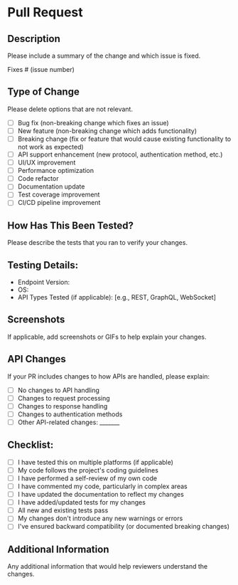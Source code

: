 # Pull Request

## Description
Please include a summary of the change and which issue is fixed.

Fixes # (issue number)

## Type of Change
Please delete options that are not relevant.

- [ ] Bug fix (non-breaking change which fixes an issue)
- [ ] New feature (non-breaking change which adds functionality)
- [ ] Breaking change (fix or feature that would cause existing functionality to not work as expected)
- [ ] API support enhancement (new protocol, authentication method, etc.)
- [ ] UI/UX improvement
- [ ] Performance optimization
- [ ] Code refactor
- [ ] Documentation update
- [ ] Test coverage improvement
- [ ] CI/CD pipeline improvement

## How Has This Been Tested?
Please describe the tests that you ran to verify your changes.

## Testing Details:
* Endpoint Version:
* OS:
* API Types Tested (if applicable): [e.g., REST, GraphQL, WebSocket]

## Screenshots
If applicable, add screenshots or GIFs to help explain your changes.

## API Changes
If your PR includes changes to how APIs are handled, please explain:
- [ ] No changes to API handling
- [ ] Changes to request processing
- [ ] Changes to response handling
- [ ] Changes to authentication methods
- [ ] Other API-related changes: _______

## Checklist:
- [ ] I have tested this on multiple platforms (if applicable)
- [ ] My code follows the project's coding guidelines
- [ ] I have performed a self-review of my own code
- [ ] I have commented my code, particularly in complex areas
- [ ] I have updated the documentation to reflect my changes
- [ ] I have added/updated tests for my changes
- [ ] All new and existing tests pass
- [ ] My changes don't introduce any new warnings or errors
- [ ] I've ensured backward compatibility (or documented breaking changes)

## Additional Information
Any additional information that would help reviewers understand the changes.
